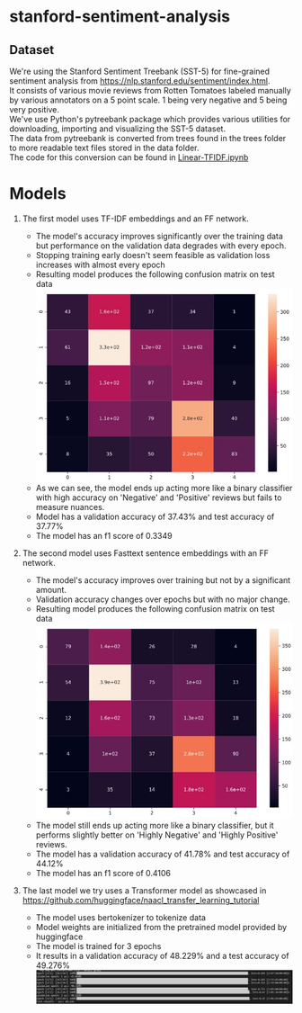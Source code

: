 # stanford-sentiment-analysis

## Dataset
We're using the Stanford Sentiment Treebank (SST-5) for fine-grained sentiment analysis from https://nlp.stanford.edu/sentiment/index.html.  
It consists of various movie reviews from Rotten Tomatoes labeled manually by various annotators on a 5 point scale. 1 being very negative and 5 being very positive.  
We've use Python's pytreebank package which provides various utilities for downloading, importing and visualizing the SST-5 dataset.  
The data from pytreebank is converted from trees found in the trees folder to more readable text files stored in the data folder.  
The code for this conversion can be found in [Linear-TFIDF.ipynb](models/Linear-TFIDF.ipynb)
# Models
1) The first model uses TF-IDF embeddings and an FF network.  
    - The model's accuracy improves significantly over the training data but performance on the validation data degrades with every epoch.
    - Stopping training early doesn't seem feasible as validation loss increases with almost every epoch
    - Resulting model produces the following confusion matrix on test data  
    ![basic FFN HM](images/basic_FFN_hm.jpg)
    - As we can see, the model ends up acting more like a binary classifier with high accuracy on 'Negative' and 'Positive' reviews but fails to measure nuances.
    - Model has a validation accuracy of 37.43% and test accuracy of 37.77%  
    - The model has an f1 score of 0.3349

2) The second model uses Fasttext sentence embeddings with an FF network.
    - The model's accuracy improves over training but not by a significant amount.
    - Validation accuracy changes over epochs but with no major change.
    - Resulting model produces the following confusion matrix on test data  
    ![FT FFN HM](images/FT_FFN_hm.jpg)
    - The model still ends up acting more like a binary classifier, but it performs slightly better on 'Highly Negative' and 'Highly Positive' reviews.
    - The model has a validation accuracy of 41.78% and test accuracy of 44.12%
    - The model has an f1 score of 0.4106

3) The last model we try uses a Transformer model as showcased in https://github.com/huggingface/naacl_transfer_learning_tutorial
    - The model uses bertokenizer to tokenize data
    - Model weights are initialized from the pretrained model provided by huggingface
    - The model is trained for 3 epochs
    - It results in a validation accuracy of 48.229% and a test accuracy of 49.276%
![Transformer Accuracy](images/Transformer_Accuracy.JPG)